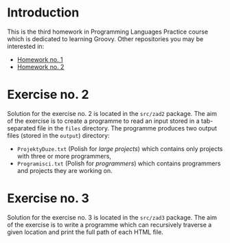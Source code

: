 # Introduction

This is the third homework in Programming Languages Practice course which is dedicated to learning Groovy. Other repositories you may be interested in:
* [Homework no. 1](https://github.com/balkon16/PJP_HW1)
* [Homework no. 2](https://github.com/balkon16/PJP_HW2)

# Exercise no. 2

Solution for the exercise no. 2 is located in the `src/zad2` package. The aim of the exercise is to create a programme to read
an input stored in a tab-separated file in the `files` directory. The programme produces two output files (stored in the
`output`) directory:
* `ProjektyDuze.txt` (Polish for *large projects*) which contains only projects with three or more programmers,
* `Programisci.txt` (Polish for *programmers*) which contains programmers and projects they are working on.

# Exercise no. 3

Solution for the exercise no. 3 is located in the `src/zad3` package. The aim of the exercise is to write a programme which
can recursively traverse a given location and print the full path of each HTML file.